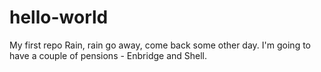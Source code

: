 # hello-world
My first repo
Rain, rain go away, come back some other day.
I'm going to have a couple of pensions - Enbridge and Shell.
